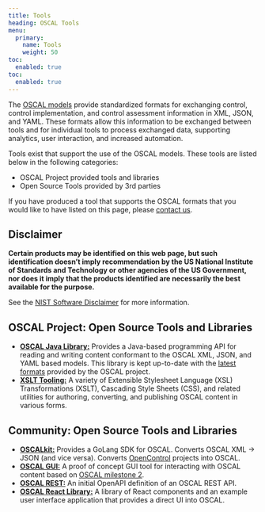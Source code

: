 ```yaml
---
title: Tools
heading: OSCAL Tools
menu:
  primary:
    name: Tools
    weight: 50
toc:
  enabled: true
toc:
  enabled: true
---
```


The [OSCAL models](/concepts/layer/) provide standardized formats for exchanging control, control implementation, and control assessment information in XML, JSON, and YAML. These formats allow this information to be exchanged between tools and for individual tools to process exchanged data, supporting analytics, user interaction, and increased automation.

Tools exist that support the use of the OSCAL models. These tools are listed below in the following categories:

- OSCAL Project provided tools and libraries
- Open Source Tools provided by 3rd parties

If you have produced a tool that supports the OSCAL formats that you would like to have listed on this page, please [contact us](/contact/).

## Disclaimer

**Certain products may be identified on this web page, but such identification doesn’t imply recommendation by the US National Institute of Standards and Technology or other agencies of the US Government, nor does it imply that the products identified are necessarily the best available for the purpose.**

See the [NIST Software Disclaimer](https://www.nist.gov/disclaimer) for more information.

## OSCAL Project: Open Source Tools and Libraries

- **[OSCAL Java Library:](https://github.com/usnistgov/liboscal-java)** Provides a Java-based programming API for reading and writing content conformant to the OSCAL XML, JSON, and YAML based models. This library is kept up-to-date with the [latest formats](/concepts/layer/) provided by the OSCAL project.
- **[XSLT Tooling:](https://github.com/usnistgov/oscal-tools/tree/master/xslt)** A variety of Extensible Stylesheet Language (XSL) Transformations (XSLT), Cascading Style Sheets (CSS), and related utilities for authoring, converting, and publishing OSCAL content in various forms.

## Community: Open Source Tools and Libraries

- **[OSCALkit:](https://github.com/docker/oscalkit)** Provides a GoLang SDK for OSCAL. Converts OSCAL XML -> JSON (and vice versa). Converts [OpenControl](https://open-control.org/) projects into OSCAL.
- **[OSCAL GUI:](https://github.com/brianrufgsa/OSCAL-GUI)** A proof of concept GUI tool for interacting with OSCAL content based on [OSCAL milestone 2](https://github.com/usnistgov/OSCAL/releases/tag/v1.0.0-milestone2).
- **[OSCAL REST:](https://github.com/EasyDynamics/oscal-rest)** An initial OpenAPI definition of an OSCAL REST API.
- **[OSCAL React Library:](https://github.com/EasyDynamics/oscal-react-library)** A library of React components and an example user interface application that provides a direct UI into OSCAL.
